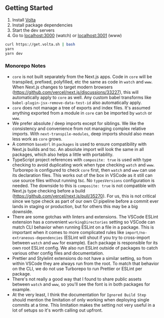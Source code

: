 ## Getting Started

1. Install [Volta](https://docs.volta.sh/guide/getting-started)
2. Install package dependencies
3. Start the dev servers
4. Go to [localhost:3000](http://localhost:3000) (watch) or
   [localhost:3001](http://localhost:3001) (www)

```bash
curl https://get.volta.sh | bash
yarn
yarn dev
```

### Monorepo Notes

- `core` is not built separately from the Next.js apps. Code in `core` will be
  transpiled, prefixed, polyfilled, etc the same as code in `watch` and `www`.
  When Next.js changes to target modern browsers
  (https://github.com/vercel/next.js/discussions/33227), this will automatically
  apply to `core` as well. Any custom babel transforms like
  `babel-plugin-jsx-remove-data-test-id` also automatically apply.
- `core` does not manage a tree of exports and index files. It's assumed
  anything exported from a module in `core` can be imported by `watch` or `www`.
- We prefer absolute / deep imports except for siblings. We like the consistency
  and convenience from not managing complex relative imports. With
  `next-transpile-modules`, deep imports should also mean less work as `core`
  grows.
- A common `baseUrl` in `packages` is used to ensure compatibility with Next.js
  builds and tsc. An absolute import will look the same in all packages, which
  also helps a little with portability.
- TypeScript project references with `composite: true` is used with type
  checking to avoid duplicating work when type checking `watch` and `www`.
  Turborepo is configured to check `core` first, then `watch` and `www` can use
  its declaration files. This works out of the box in VSCode as it still can use
  source files without running tsc. No `typesVersions` configuration is needed.
  The downside to this is `composite: true` is not compatible with Next.js type
  checking before a build (https://github.com/vercel/next.js/pull/35270). For us,
  this is not critical since we type check as part of our own CI pipeline before a
  commit ever lands in staging or production, but for others this may be a big
  downside.
- There are some gotchas with linters and extensions. The VSCode ESLint
  extension has a convenient `workingDirectories` setting so VSCode can match CLI
  behavior when running ESLint on a file in a package. This is important when it
  comes to more complicated rules like `import/no-extraneous-dependencies` (ESLint
  will shout if you try to cross-import between `watch` and `www` for example).
  Each package is responsible for its own root ESLint config. We also run ESLint
  outside of packages to catch various other config files and documentation.
- Prettier and Stylelint extensions do not have a similar setting, so from
  within VSCode they are always run from the root. To match that behavior on the
  CLI, we do not use Turborepo to run Prettier or ESLint per package.
- There's not really a good way that I found to share public assets between
  `watch` and `www`, so you'll see the font is in both packages for example.
- At the very least, I think the documentation for `Ignored Build Step` should
  mention the limitation of only working when deploying single commits at a time.
  This limitation makes the setting not very useful in a lot of setups so it's
  worth calling out upfront.
